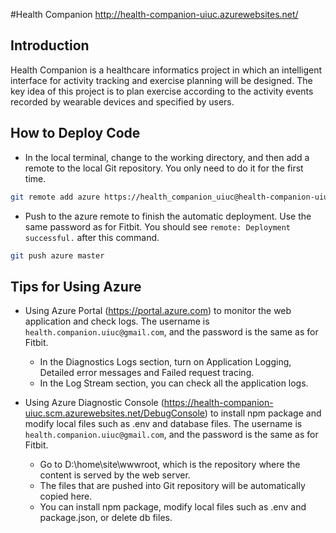 #Health Companion
http://health-companion-uiuc.azurewebsites.net/

## Introduction
Health Companion is a healthcare informatics project in which an intelligent interface for activity tracking and exercise planning will be designed. The key idea of this project is to plan exercise according to the activity events recorded by wearable devices and specified by users. 

## How to Deploy Code
- In the local terminal, change to the working directory, and then add a remote to the local Git repository. You only need to do it for the first time.

```bash
git remote add azure https://health_companion_uiuc@health-companion-uiuc.scm.azurewebsites.net:443/health-companion-uiuc.git
```

- Push to the azure remote to finish the automatic deployment. Use the same password as for Fitbit. You should see `remote: Deployment successful.` after this command.

```bash
git push azure master
```

## Tips for Using Azure
- Using Azure Portal (https://portal.azure.com) to monitor the web application and check logs. The username is `health.companion.uiuc@gmail.com`, and the password is the same as for Fitbit.
	- In the Diagnostics Logs section, turn on Application Logging, Detailed error messages and Failed request tracing.
	- In the Log Stream section, you can check all the application logs.

- Using Azure Diagnostic Console (https://health-companion-uiuc.scm.azurewebsites.net/DebugConsole) to install npm package and modify local files such as .env and database files. The username is `health.companion.uiuc@gmail.com`, and the password is the same as for Fitbit.
	- Go to D:\home\site\wwwroot, which is the repository where the content is served by the web server.
	- The files that are pushed into Git repository will be automatically copied here.
	- You can install npm package, modify local files such as .env and package.json, or delete db files.   	
